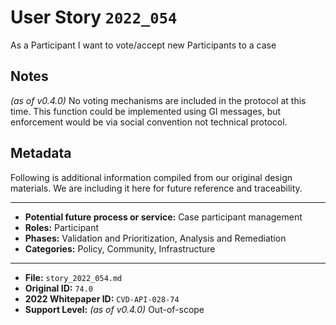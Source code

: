 
# User Story `2022_054` #

As a Participant I want to vote/accept new Participants to a case

## Notes ##

*(as of v0.4.0)*
No voting mechanisms are included in the protocol at this time. This function could be implemented using GI messages, but enforcement would be via social convention not technical protocol.


## Metadata ##

Following is additional information compiled from our original design materials.
We are including it here for future reference and traceability.

---

- **Potential future process or service:** Case participant management
- **Roles:** Participant
- **Phases:** Validation and Prioritization, Analysis and Remediation
- **Categories:** Policy, Community, Infrastructure

---

- **File:** `story_2022_054.md`
- **Original ID:** `74.0`
- **2022 Whitepaper ID:** `CVD-API-028-74`
- **Support Level:** *(as of v0.4.0)* Out-of-scope
